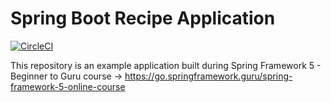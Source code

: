 # Spring Boot Recipe Application

[![CircleCI](https://circleci.com/gh/springframeworkguru/spring5-recipe-app.svg?style=svg)](https://circleci.com/gh/springframeworkguru/spring5-recipe-app)

This repository is an example application built during Spring Framework 5 - Beginner to Guru course -> https://go.springframework.guru/spring-framework-5-online-course